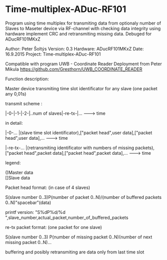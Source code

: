 # Time-multiplex-ADuc-RF101
Program using time multiplex for transmiting data from optionaly number of Slaves to Maseter device via RF-channel with checking data integrity using hardware implement CRC and retransmiting missing data.
Debuged for ADucRF101MKxZ

Author:   Peter Šoltýs
Version:  0.3
Hardware: ADucRF101MKxZ
Date:     16.9.2015
Project:  Time-multiplex-ADuc-RF101

Compatible with program  UWB - Coordinate Reader Deployment from Peter Mikula
https://github.com/Gresthorn/UWB_COORDINATE_READER

Function description:

Master device transmiting time slot identificator for any slave (one packet any 0,01s)

transmit scheme :

|-0-|-1-|-2-|..num of slaves|-re-tx-|...
---> time

in detail:        

|-0-...
|(slave time slot identificator),["packet head",user data],["packet head",user data],...
---> time

|-re-tx-...
|(retransmiting identificator with numbers of missing packets),["packet head",packet data],["packet head",packet data],...
---> time

legend:	

()Master data    
[]Slave data

  
Packet head format: (in case of 4 slaves)

S(slave number 0..3)P(number of packet 0..N)/(number of buffered packets  0..N)"spacebar"(data)

printf version:  "S%dP%d/%d ",slave_number,actual_packet,number_of_buffered_packets


re-tx packet format: (one packet for one slave)

S(slave number 0..3) P(number of missing packet 0..N)(number of next missing packet 0..N)...

buffering and posibly retransmiting are data only from last time slot


